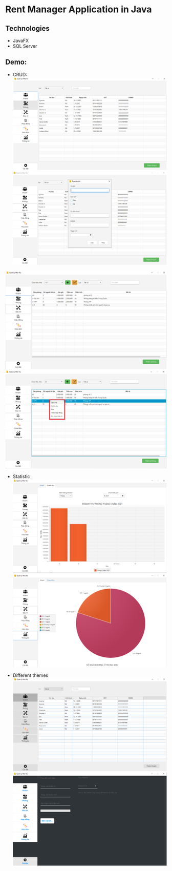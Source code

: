 # Rent Manager Application in Java

## Technologies
- JavaFX
- SQL Server

## Demo:

- CRUD:
![](meta/screen_cap_home.png?raw=true)
![](meta/screen_cap_add_customer.png?raw=true)

![](meta/screen_cap_room.png?raw=true)
![](meta/screen_cap_room_context_menu.png?raw=true)

- Statistic
![](meta/screen_cap_bar_chart.png?raw=true)
![](meta/screen_cap_chart.png?raw=true)

- Different themes
![](meta/screen_cap_flatbee_theme.png?raw=true)
![](meta/screen_cap_material_theme.png?raw=true)
